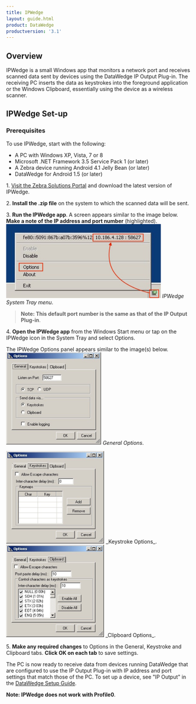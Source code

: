 ```yaml
---
title: IPWedge 
layout: guide.html
product: DataWedge
productversion: '3.1'
---
```


## Overview

IPWedge is a small Windows app that monitors a network port and receives scanned data sent by devices using the DataWedge IP Output Plug-in. The receiving PC inserts the data as keystrokes into the foreground application or the Windows Clipboard, essentially using the device as a wireless scanner. 

## IPWedge Set-up 

### Prerequisites
To use IPWedge, start with the following: 

* A PC with Windows XP, Vista, 7 or 8
* Microsoft .NET Framework 3.5 Service Pack 1 (or later)
* A Zebra device running Android 4.1 Jelly Bean (or later)
* DataWedge for Android 1.5 (or later)

&#49;. [Visit the Zebra Solutions Portal](https://portal.motorolasolutions.com/Support/US-EN/Search?searchType=simple&searchTerm=datawedge%20ip) and download the latest version of IPWedge. 

&#50;. **Install the .zip file** on the system to which the scanned data will be sent. 

&#51;. **Run the IPWedge app**. A screen appears similar to the image below. **Make a note of the IP address and port number** (highlighted). 
<img style="height:200px" src="04_ipwedge.jpg"/>
_IPWedge System Tray menu_. 
<br>

> **Note: This default port number is the same as that of the IP Output Plug-in**.

&#52;. **Open the IPWedge app** from the Windows Start menu or tap on the IPWedge icon in the System Tray and select Options. 

The IPWedge Options panel appears similar to the image(s) below. 
<img style="height:250px" src="01_ipwedge.jpg"/>
_General Options_. 
<br>

<img style="height:250px" src="02_ipwedge.jpg"/>
_Keystroke Options_. 
<br>

<img style="height:250px" src="03_ipwedge.jpg"/>
_Clipboard Options_. 
<br>

&#53;. **Make any required changes** to Options in the General, Keystroke and Clipboard tabs. **Click OK on each tab** to save settings. 

The PC is now ready to receive data from devices running DataWedge that are configured to use the IP Output Plug-in with IP address and port settings that match those of the PC. To set up a device, see "IP Output" in the [DataWedge Setup Guide](../setup). 

**Note: IPWedge does not work with Profile0**.
